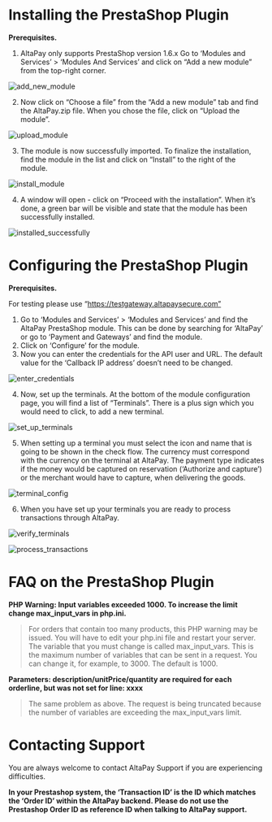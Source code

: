 # Installing the PrestaShop Plugin

**Prerequisites.**

1. AltaPay only supports PrestaShop version 1.6.x
Go to ‘Modules and Services’ > ‘Modules And Services’ and click on “Add a new module” from the top-right corner.

![add_new_module](https://github.com/AltaPay/plugin-prestashop/blob/Documentation/Docs/Installation/Installing%20the%20PrestaShop.png)

2. Now click on “Choose a file” from the “Add a new module” tab and find the AltaPay.zip file. When you chose the file, click on “Upload the module”.

![upload_module](https://github.com/AltaPay/plugin-prestashop/blob/Documentation/Docs/Installation/Installing%20the%20PrestaShop_1.png)

3. The module is now successfully imported. To finalize the installation, find the module in the list and click on “Install” to the right of the module.

![install_module](https://github.com/AltaPay/plugin-prestashop/blob/Documentation/Docs/Installation/Installing%20the%20PrestaShop_2.png)

4. A window will open - click on “Proceed with the installation”. When it’s done, a green bar will be visible and state that the module has been successfully installed.

![installed_successfully](https://github.com/AltaPay/plugin-prestashop/blob/Documentation/Docs/Installation/Installing%20the%20PrestaShop_3.png)

# Configuring the PrestaShop Plugin

**Prerequisites.**

For testing please use “https://testgateway.altapaysecure.com”

1. Go to ‘Modules and Services’ > ‘Modules and Services’ and find the AltaPay PrestaShop module. This can be done by searching for ‘AltaPay’ or go to ‘Payment and Gateways’ and find the module. 
2. Click on ‘Configure’ for the module. 
3. Now you can enter the credentials for the API user and URL. The default value for the ‘Callback IP address’ doesn’t need to be changed.

![enter_credentials](https://github.com/AltaPay/plugin-prestashop/blob/Documentation/Docs/Configuration/Configuring%20the%20PrestaShop.png)

4. Now, set up the terminals. At the bottom of the module configuration page, you will find a list of “Terminals”. There is a plus sign which you would need to click, to add a new terminal.

![set_up_terminals](https://github.com/AltaPay/plugin-prestashop/blob/Documentation/Docs/Configuration/Configuring%20the%20PrestaShop.jpg)

5. When setting up a terminal you must select the icon and name that is going to be shown in the check flow.  The currency must correspond with the currency on the terminal at AltaPay.  The payment type indicates if the money would be captured on reservation (‘Authorize and capture’) or the merchant would have to capture, when delivering the goods.

![terminal_config](https://github.com/AltaPay/plugin-prestashop/blob/Documentation/Docs/Configuration/Configuring%20the%20PrestaShop_1.png)

6. When you have set up your terminals you are ready to process transactions through AltaPay.

![verify_terminals](https://github.com/AltaPay/plugin-prestashop/blob/Documentation/Docs/Configuration/Configuring%20the%20PrestaShop_1.jpg)

![process_transactions](https://github.com/AltaPay/plugin-prestashop/blob/Documentation/Docs/Configuration/Configuring%20the%20PrestaShop_2.jpg)

# FAQ on the PrestaShop Plugin

**PHP Warning: Input variables exceeded 1000. To increase the limit change max_input_vars in php.ini.**
> For orders that contain too many products, this PHP warning may be issued. You will have to edit your php.ini file and restart your server.
> The variable that you must change is called max_input_vars. This is the maximum number of variables that can be sent in a request. You can change it, for example, to 3000. The default is 1000.

**Parameters: description/unitPrice/quantity are required for each orderline, but was not set for line: xxxx**
> The same problem as above. The request is being truncated because the number of variables are exceeding the max_input_vars limit.

# Contacting Support

You are always welcome to contact AltaPay Support if you are experiencing difficulties.

**In your Prestashop system, the ‘Transaction ID’ is the ID which matches the ‘Order ID’ within the AltaPay backend. Please do not use the Prestashop Order ID as reference ID when talking to AltaPay support.**
